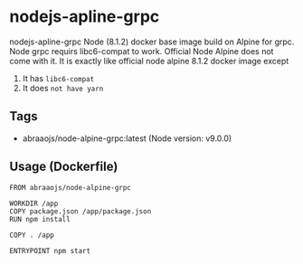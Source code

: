 # nodejs-apline-grpc
nodejs-apline-grpc Node (8.1.2) docker base image build on Alpine for grpc. Node grpc requirs libc6-compat to work. Official Node Alpine does not come with it. It is exactly like official node alpine 8.1.2 docker image except

1. It has `libc6-compat`
2. It does `not have yarn`

## Tags
 * abraaojs/node-alpine-grpc:latest (Node version: v9.0.0)

## Usage (Dockerfile)
```
FROM abraaojs/node-alpine-grpc

WORKDIR /app
COPY package.json /app/package.json
RUN npm install

COPY . /app

ENTRYPOINT npm start
```
